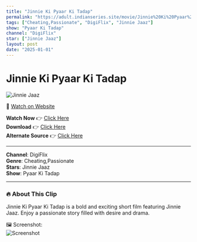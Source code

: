 ```yaml
---
title: "Jinnie Ki Pyaar Ki Tadap"
permalink: "https://adult.indianseries.site/movie/Jinnie%20Ki%20Pyaar%20Ki%20Tadap"
tags: ["Cheating,Passionate", "DigiFlix", "Jinnie Jaaz"]
show: "Pyaar Ki Tadap"
channel: "DigiFlix"
star: ["Jinnie Jaaz"]
layout: post
date: "2025-01-01"
---
```


# Jinnie Ki Pyaar Ki Tadap

![Jinnie Jaaz](https://shorts.desisins.com/wp-content/uploads/2023/09/Jinnie-Pyar-Ki-Tadap-Digi-DesiSins.com_.jpg)

🔗 [Watch on Website](https://adult.indianseries.site/movie/Jinnie%20Ki%20Pyaar%20Ki%20Tadap)

**Watch Now** 👉 [Click Here](https://adult.indianseries.site/movie/Jinnie%20Ki%20Pyaar%20Ki%20Tadap)  
**Download** 👉 [Click Here](https://adult.indianseries.site/movie/Jinnie%20Ki%20Pyaar%20Ki%20Tadap)  
**Alternate Source** 👉 [Click Here](https://adult.indianseries.site/movie/Jinnie%20Ki%20Pyaar%20Ki%20Tadap)

---

**Channel**: DigiFlix  
**Genre**: Cheating,Passionate  
**Stars**: Jinnie Jaaz  
**Show**: Pyaar Ki Tadap

---

### 🔥 About This Clip

Jinnie Ki Pyaar Ki Tadap is a bold and exciting short film featuring Jinnie Jaaz. Enjoy a passionate story filled with desire and drama.
 
🖼️ Screenshot:  
![Screenshot](https://shorts.desisins.com/wp-content/uploads/2023/09/Jinnie-Pyar-Ki-Tadap-Digi-DesiSins.com_.jpg)
